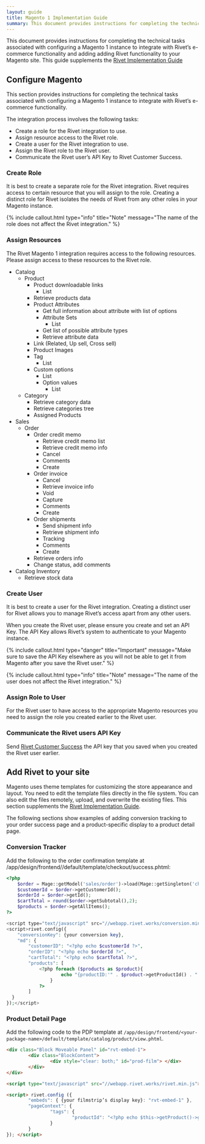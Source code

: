 ```yaml
---
layout: guide
title: Magento 1 Implementation Guide
summary: This document provides instructions for completing the technical tasks associated with configuring a Magento 1 instance to integrate with Rivet’s e-commerce functionality and adding adding Rivet functionality to your Magento site.
---
```

This document provides instructions for completing the technical tasks associated with configuring a Magento 1 instance to integrate with Rivet’s e-commerce functionality and adding adding Rivet functionality to your Magento site. This guide supplements the [Rivet Implementation Guide](/guides/implementation/)

## Configure Magento
This section provides instructions for completing the technical tasks associated with configuring a Magento 1 instance to integrate with Rivet’s e-commerce functionality.

The integration process involves the following tasks:
- Create a role for the Rivet integration to use.
- Assign resource access to the Rivet role.
- Create a user for the Rivet integration to use.
- Assign the Rivet role to the Rivet user.
- Communicate the Rivet user’s API Key to Rivet Customer Success.

### Create Role

It is best to create a separate role for the Rivet integration. Rivet requires access to certain resource that you will assign to the role. Creating a distinct role for Rivet isolates the needs of Rivet from any other roles in your Magento instance.

{% include callout.html type="info" title="Note" message="The name of the role does not affect the Rivet integration." %}

### Assign Resources

The Rivet Magento 1 integration requires access to the following resources. Please assign access to these resources to the Rivet role.

- Catalog
  - Product
    - Product downloadable links
      - List
    - Retrieve products data
    - Product Attributes
      - Get full information about attribute with list of options
      - Attribute Sets
        - List
      - Get list of possible attribute types
      - Retrieve attribute data
    - Link (Related, Up sell, Cross sell)
    - Product Images
    - Tag
      - List
    - Custom options
      - List
      - Option values
        - List
  - Category
    - Retrieve category data
    - Retrieve categories tree
    - Assigned Products
- Sales
  - Order
    - Order credit memo
      - Retrieve credit memo list
      - Retrieve credit memo info
      - Cancel
      - Comments
      - Create
    - Order invoice
      - Cancel
      - Retrieve invoice info
      - Void
      - Capture
      - Comments
      - Create
    - Order shipments
      - Send shipment info
      - Retrieve shipment info
      - Tracking
      - Comments
      - Create
    - Retrieve orders info
    - Change status, add comments
- Catalog Inventory
  - Retrieve stock data

### Create User

It is best to create a user for the Rivet integration. Creating a distinct user for Rivet allows you to manage Rivet’s access apart from any other users.

When you create the Rivet user, please ensure you create and set an API Key. The API Key allows Rivet’s system to authenticate to your Magento instance.

{% include callout.html type="danger" title="Important" message="Make sure to save the API Key elsewhere as you will not be able to get it from Magento after you save the Rivet user." %}

{% include callout.html type="info" title="Note" message="The name of the user does not affect the Rivet integration." %}

### Assign Role to User

For the Rivet user to have access to the appropriate Magento resources you need to assign the role you created earlier to the Rivet user.

### Communicate the Rivet users API Key

Send [Rivet Customer Success](mailto:support@rivet.works) the API key that you saved when you created the Rivet user earlier.

## Add Rivet to your site
Magento uses theme templates for customizing the store appearance and layout. You need to edit the template files directly in the file system. You can also edit the files remotely, upload, and overwrite the existing files. This section supplements the [Rivet Implementation Guide](/guides/implementation/).

The following sections show examples of adding conversion tracking to your order success page and a product-specific display to a product detail page.

### Conversion Tracker

Add the following to the order confirmation template at /app/design/frontend/<your-package-name>/default/template/checkout/success.phtml:

```php
<?php
    $order = Mage::getModel('sales/order')->load(Mage::getSingleton('checkout/session')->getLastOrderId());
    $customerId = $order->getCustomerId();
    $orderId = $order->getId();
    $cartTotal = round($order->getSubtotal(),2);
    $products = $order->getAllItems();
?>

<script type="text/javascript" src="//webapp.rivet.works/conversion.min.js"></script>
<script>rivet.config({
    "conversionKey": {your conversion key},
    "md": {
        "customerID": "<?php echo $customerId ?>",
        "orderID": "<?php echo $orderId ?>",
        "cartTotal": "<?php echo $cartTotal ?>",
        "products": [
            <?php foreach ($products as $product){
                    echo "{productID:'" . $product->getProductId() . "', unitPrice:'" . round($product->getPrice(),2) . "', quantity:'" . round($product->getQtyOrdered()) . "', description:'"$
                }
            ?>
        ]
  }
});</script>
```

### Product Detail Page

Add the following code to the PDP template at `/app/design/frontend/<your-package-name>/default/template/catalog/product/view.phtml`.

```html
<div class="Block Moveable Panel" id="rvt-embed-1">
        <div class="BlockContent">
                <div style="clear: both;" id="prod-film"> </div>
        </div>
</div>

<script type="text/javascript" src="//webapp.rivet.works/rivet.min.js"></script>

<script> rivet.config ({
        "embeds": { {your filmstrip’s display key}: "rvt-embed-1" },
        "pageContext": {
                "tags": {
                        "productId": "<?php echo $this->getProduct()->getId(); ?>"
                }
        }
}); </script>
```
